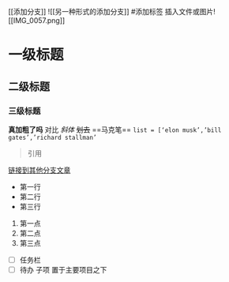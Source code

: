 [[添加分支]]
![[另一种形式的添加分支]]
#添加标签 
插入文件或图片![[IMG_0057.png]]
# 一级标题
## 二级标题
### 三级标题
**真加粗了吗**
对比
*斜体*
~~划去~~
==马克笔==
`list = [‘elon musk’,’bill gates’,’richard stallman’`
>引用


[链接到其他分支文章](引用内容)
- 第一行
- 第二行
- 第三行
1. 第一点
2. 第二点
3. 第三点
- [ ] 任务栏
- [ ] 待办
	子项
	置于主要项目之下
